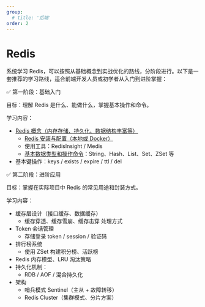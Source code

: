 ```yaml
---
group:
  # title: '后端'
order: 2
---
```


# Redis

系统学习 Redis，可以按照从基础概念到实战优化的路线，分阶段进行。以下是一套推荐的学习路线，适合前端开发人员或初学者从入门到进阶掌握：

✅ 第一阶段：基础入门

目标：理解 Redis 是什么、能做什么，掌握基本操作和命令。

学习内容：

- [Redis 概念（内存存储、持久化、数据结构丰富等）](/after-end/数据库/mysql#数据库与关系型数据库概念)
  - [Redis 安装与配置（本地或 Docker）](/after-end/数据库/mysql#mysql-安装与配置本地或-docker)
  - 使用工具：RedisInsight / Medis
  - [基本数据类型和操作命令](/after-end/数据库/mysql#12-基本数据类型)：String、Hash、List、Set、ZSet 等
- 基本键操作：keys / exists / expire / ttl / del

✅ 第二阶段：进阶应用

目标：掌握在实际项目中 Redis 的常见用途和封装方式。

学习内容：

- 缓存层设计（接口缓存、数据缓存）
  - 缓存穿透、缓存雪崩、缓存击穿 处理方式
- Token 会话管理
  - 存储登录 token / session / 验证码
- 排行榜系统
  - 使用 ZSet 构建积分榜、活跃榜
- Redis 内存模型、LRU 淘汰策略
- 持久化机制：
  - RDB / AOF / 混合持久化
- 架构
  - 哨兵模式 Sentinel（主从 + 故障转移）
  - Redis Cluster（集群模式、分片方案）

